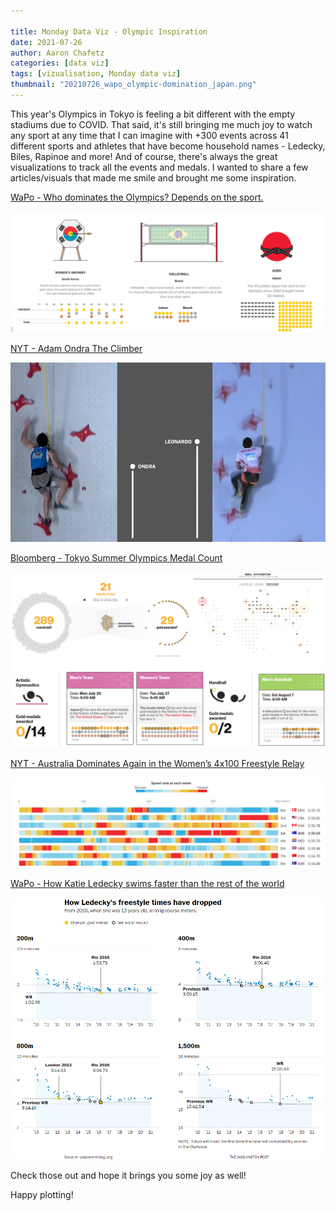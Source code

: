 ```yaml
---

title: Monday Data Viz - Olympic Inspiration
date: 2021-07-26
author: Aaron Chafetz
categories: [data viz]
tags: [vizualisation, Monday data viz]
thumbnail: "20210726_wapo_olympic-domination_japan.png"
---
```


This year's Olympics in Tokyo is feeling a bit different with the empty stadiums due to COVID. That said, it's still bringing me much joy to watch any sport at any time that I can imagine with +300 events across 41 different sports and athletes that have become household names - Ledecky, Biles, Rapinoe and more! And of course, there's always the great visualizations to track all the events and medals. I wanted to share a few articles/visuals that made me smile and brought me some inspiration.

[WaPo  - Who dominates the Olympics? Depends on the sport.](https://www.washingtonpost.com/sports/olympics/2021/07/21/olympic-sport-dominance-country/)

![WaPo medal counts and icons for select sports dominated by a country](/assets/images/posts/20210726_wapo_olympic-domination.png)

[NYT - Adam Ondra The Climber](https://www.nytimes.com/interactive/2021/sports/olympics/adam-ondra-climbing.html)

![Ondra climbing](/assets/images/posts/20210726_nyt_ondra.png)

[Bloomberg - Tokyo Summer Olympics Medal Count](https://www.bloomberg.com/graphics/tokyo-2020-summer-olympics-medal-count/)

![Historic medal counts by sport](/assets/images/posts/20210726_bloomberg_medal-count.png)

[NYT - Australia Dominates Again in the Women’s 4x100 Freestyle Relay](https://www.nytimes.com/interactive/2021/07/25/sports/olympics/4x100-relay-swimming-olympics.html)

![Within race speeds heatmap](/assets/images/posts/20210726_nyt_freestyle-heatmap.png)

[WaPo - How Katie Ledecky swims faster than the rest of the world](https://www.washingtonpost.com/sports/olympics/interactive/2021/katie-ledecky-swimming-olympics/)

![Ledecky swim times comparision](/assets/images/posts/20210726_wapo_ledecky-comp.png)

Check those out and hope it brings you some joy as well!

Happy plotting!